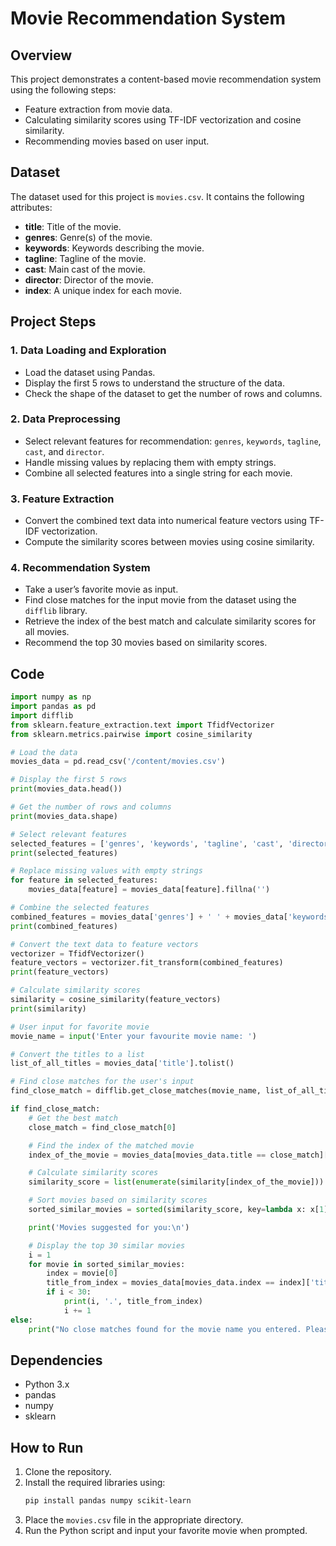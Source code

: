 # Movie Recommendation System

## Overview
This project demonstrates a content-based movie recommendation system using the following steps:
- Feature extraction from movie data.
- Calculating similarity scores using TF-IDF vectorization and cosine similarity.
- Recommending movies based on user input.

## Dataset
The dataset used for this project is `movies.csv`. It contains the following attributes:
- **title**: Title of the movie.
- **genres**: Genre(s) of the movie.
- **keywords**: Keywords describing the movie.
- **tagline**: Tagline of the movie.
- **cast**: Main cast of the movie.
- **director**: Director of the movie.
- **index**: A unique index for each movie.

## Project Steps

### 1. Data Loading and Exploration
- Load the dataset using Pandas.
- Display the first 5 rows to understand the structure of the data.
- Check the shape of the dataset to get the number of rows and columns.

### 2. Data Preprocessing
- Select relevant features for recommendation: `genres`, `keywords`, `tagline`, `cast`, and `director`.
- Handle missing values by replacing them with empty strings.
- Combine all selected features into a single string for each movie.

### 3. Feature Extraction
- Convert the combined text data into numerical feature vectors using TF-IDF vectorization.
- Compute the similarity scores between movies using cosine similarity.

### 4. Recommendation System
- Take a user’s favorite movie as input.
- Find close matches for the input movie from the dataset using the `difflib` library.
- Retrieve the index of the best match and calculate similarity scores for all movies.
- Recommend the top 30 movies based on similarity scores.

## Code
```python
import numpy as np
import pandas as pd
import difflib
from sklearn.feature_extraction.text import TfidfVectorizer
from sklearn.metrics.pairwise import cosine_similarity

# Load the data
movies_data = pd.read_csv('/content/movies.csv')

# Display the first 5 rows
print(movies_data.head())

# Get the number of rows and columns
print(movies_data.shape)

# Select relevant features
selected_features = ['genres', 'keywords', 'tagline', 'cast', 'director']
print(selected_features)

# Replace missing values with empty strings
for feature in selected_features:
    movies_data[feature] = movies_data[feature].fillna('')

# Combine the selected features
combined_features = movies_data['genres'] + ' ' + movies_data['keywords'] + ' ' + movies_data['tagline'] + ' ' + movies_data['cast'] + ' ' + movies_data['director']
print(combined_features)

# Convert the text data to feature vectors
vectorizer = TfidfVectorizer()
feature_vectors = vectorizer.fit_transform(combined_features)
print(feature_vectors)

# Calculate similarity scores
similarity = cosine_similarity(feature_vectors)
print(similarity)

# User input for favorite movie
movie_name = input('Enter your favourite movie name: ')

# Convert the titles to a list
list_of_all_titles = movies_data['title'].tolist()

# Find close matches for the user's input
find_close_match = difflib.get_close_matches(movie_name, list_of_all_titles)

if find_close_match:
    # Get the best match
    close_match = find_close_match[0]

    # Find the index of the matched movie
    index_of_the_movie = movies_data[movies_data.title == close_match]['index'].values[0]

    # Calculate similarity scores
    similarity_score = list(enumerate(similarity[index_of_the_movie]))

    # Sort movies based on similarity scores
    sorted_similar_movies = sorted(similarity_score, key=lambda x: x[1], reverse=True)

    print('Movies suggested for you:\n')

    # Display the top 30 similar movies
    i = 1
    for movie in sorted_similar_movies:
        index = movie[0]
        title_from_index = movies_data[movies_data.index == index]['title'].values[0]
        if i < 30:
            print(i, '.', title_from_index)
            i += 1
else:
    print("No close matches found for the movie name you entered. Please try again with a different movie name.")
```

## Dependencies
- Python 3.x
- pandas
- numpy
- sklearn

## How to Run
1. Clone the repository.
2. Install the required libraries using:
   ```bash
   pip install pandas numpy scikit-learn
   ```
3. Place the `movies.csv` file in the appropriate directory.
4. Run the Python script and input your favorite movie when prompted.
